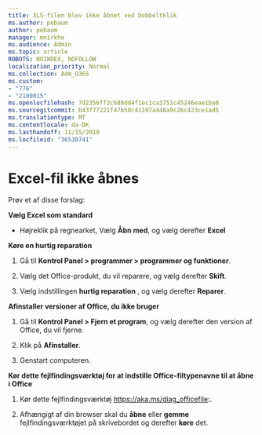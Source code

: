```yaml
---
title: XLS-filen blev ikke åbnet ved Dobbeltklik
ms.author: pebaum
author: pebaum
manager: mnirkhe
ms.audience: Admin
ms.topic: article
ROBOTS: NOINDEX, NOFOLLOW
localization_priority: Normal
ms.collection: Adm_O365
ms.custom:
- "776"
- "2100015"
ms.openlocfilehash: 7d2356ff2c688dd4f1ec1ca3751c45246eae1ba0
ms.sourcegitcommit: b43f77221f47b50c41197a448a9c26c423ce1ad5
ms.translationtype: MT
ms.contentlocale: da-DK
ms.lasthandoff: 11/15/2019
ms.locfileid: "36530741"
---
```

# <a name="excel-file-doesnt-open"></a>Excel-fil ikke åbnes

Prøv et af disse forslag:

**Vælg Excel som standard**

* Højreklik på regnearket, Vælg **Åbn med**, og vælg derefter **Excel**

**Køre en hurtig reparation**

1. Gå til **Kontrol Panel > programmer > programmer og funktioner**.

2. Vælg det Office-produkt, du vil reparere, og vælg derefter **Skift**.

3. Vælg indstillingen **hurtig reparation** , og vælg derefter **Reparer**.

**Afinstaller versioner af Office, du ikke bruger**

1. Gå til **Kontrol Panel > Fjern et program**, og vælg derefter den version af Office, du vil fjerne.

2. Klik på **Afinstaller**.

3. Genstart computeren.

**Kør dette fejlfindingsværktøj for at indstille Office-filtypenavne til at åbne i Office**

1. Kør dette fejlfindingsværktøj https://aka.ms/diag_officefile:.

2. Afhængigt af din browser skal du **åbne** eller **gemme** fejlfindingsværktøjet på skrivebordet og derefter **køre** det.

